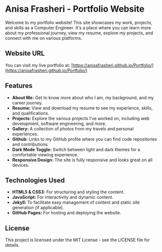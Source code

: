 # Anisa Frasheri - Portfolio Website

Welcome to my portfolio website! This site showcases my work, projects, and skills as a Computer Engineer. It's a place where you can learn more about my professional journey, view my resume, explore my projects, and connect with me on various platforms.

## Website URL
You can visit my live portfolio at:
[https://anisafrasheri.github.io/Portfolio/](https://anisafrasheri.github.io/Portfolio/)

## Features

- **About Me:** Get to know more about who I am, my background, and my career journey.
- **Resume:** View and download my resume to see my experience, skills, and qualifications.
- **Projects:** Explore the various projects I've worked on, including web development, software engineering, and more.
- **Gallery:** A collection of photos from my travels and personal experiences.
- **Github:** Links to my GitHub profile where you can find code repositories and contributions.
- **Dark Mode Toggle:** Switch between light and dark themes for a comfortable viewing experience.
- **Responsive Design:** The site is fully responsive and looks great on all devices.

## Technologies Used

- **HTML5 & CSS3:** For structuring and styling the content.
- **JavaScript:** For interactivity and dynamic content.
- **Jekyll:** To facilitate easy management of content and static site generation (if applicable).
- **GitHub Pages:** For hosting and deploying the website.

## License
This project is licensed under the MIT License - see the LICENSE file for details.


